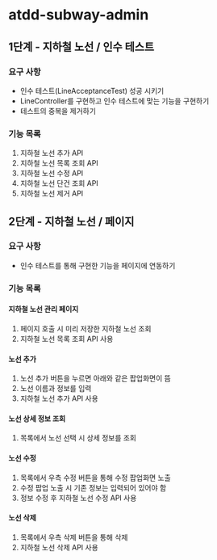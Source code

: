 # atdd-subway-admin

## 1단계 - 지하철 노선 / 인수 테스트
### 요구 사항
- 인수 테스트(LineAcceptanceTest) 성공 시키기
- LineController를 구현하고 인수 테스트에 맞는 기능을 구현하기
- 테스트의 중복을 제거하기

### 기능 목록
1. 지하철 노선 추가 API
2. 지하철 노선 목록 조회 API
3. 지하철 노선 수정 API
4. 지하철 노선 단건 조회 API
5. 지하철 노선 제거 API

## 2단계 - 지하철 노선 / 페이지
### 요구 사항
- 인수 테스트를 통해 구현한 기능을 페이지에 연동하기

### 기능 목록
#### 지하철 노선 관리 페이지
1.  페이지 호출 시 미리 저장한 지하철 노선 조회
2. 지하철 노선 목록 조회 API 사용
#### 노선 추가
1. 노선 추가 버튼을 누르면 아래와 같은 팝업화면이 뜸
2. 노선 이름과 정보를 입력
3. 지하철 노선 추가 API 사용
#### 노선 상세 정보 조회
1. 목록에서 노선 선택 시 상세 정보를 조회
#### 노선 수정
1. 목록에서 우측 수정 버튼을 통해 수정 팝업화면 노출
2. 수정 팝업 노출 시 기존 정보는 입력되어 있어야 함
3. 정보 수정 후 지하철 노선 수정 API 사용
#### 노선 삭제
1. 목록에서 우측 삭제 버튼을 통해 삭제
2. 지하철 노선 삭제 API 사용